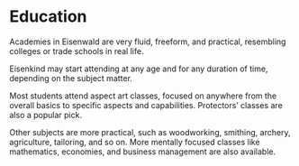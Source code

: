 # Education

Academies in Eisenwald are very fluid, freeform, and practical, resembling colleges or trade schools in real life. 

Eisenkind may start attending at any age and for any duration of time, depending on the subject matter.

Most students attend aspect art classes, focused on anywhere from the overall basics to specific aspects and capabilities. Protectors’ classes are also a popular pick.

Other subjects are more practical, such as woodworking, smithing, archery, agriculture, tailoring, and so on. More mentally focused classes like mathematics, economies, and business management are also available.